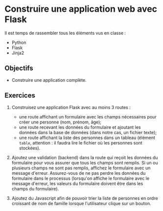 Construire une application web avec Flask
=========================================

Il est temps de rassembler tous les éléments vus en classe :
* Python
* Flask
* Jinja2

Objectifs
---------

* Construire une application complète.

Exercices
---------

1. Construisez une application Flask avec au moins 3 routes :
    * une route affichant un formulaire avec les champs nécessaires pour créer
      une personne (nom, prénom, âge);
    * une route recevant les données du formulaire et ajoutant les données dans
      la base de données (dans notre cas, un fichier texte);
    * une route affichant la liste des personnes dans un tableau (élément
      `table`, attention : il faudra lire le fichier où les personnes sont
      stockées).

3. Ajoutez une validation (backend) dans la route qui reçoit les données du formulaire
   pour vous assurer que tous les champs sont remplis. Si un ou plusieurs champs
   ne sont pas remplis, affichez le formulaire avec un message d'erreur.
   Assurez-vous de ne pas perdre les données du formulaire dans le processus
   (lorsqu'on affiche le formulaire avec le message d'erreur, les valeurs du
   formulaire doivent être dans les champs du formulaire).

4. Ajoutez du Javascript afin de pouvoir trier la liste de personnes en ordre
   croissant de nom de famille lorsque l'utilisateur clique sur un bouton.
